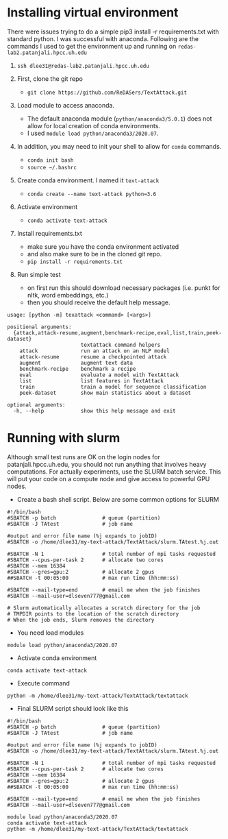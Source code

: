 # Installing virtual environment
There were issues trying to do a simple pip3 install -r requirements.txt with standard python. 
I was successful with anaconda.
Following are the commands I used to get the environment up and running on `redas-lab2.patanjali.hpcc.uh.edu`
1. `ssh dlee31@redas-lab2.patanjali.hpcc.uh.edu`
2. First, clone the git repo
   - `git clone https://github.com/ReDASers/TextAttack.git`
    
2. Load module to access anaconda.
   - The default anaconda module (`python/anaconda3/5.0.1`) does not allow for local creation of conda environments. 
   - I used `module load python/anaconda3/2020.07`.
   
3. In addition, you may need to init your shell to allow for `conda` commands.
   - `conda init bash`
   - `source ~/.bashrc`
    
4. Create conda environment. I named it `text-attack`
   - `conda create --name text-attack python=3.6`
    
5. Activate environment
   - `conda activate text-attack`
    
6. Install requirements.txt
   - make sure you have the conda environment activated
   - and also make sure to be in the cloned git repo.
   - `pip install -r requirements.txt`
    
7. Run simple test
   - on first run this should download necessary packages (i.e. punkt for nltk, word embeddings, etc.)
   - then you should receive the default help message.
```text
usage: [python -m] texattack <command> [<args>]

positional arguments:
  {attack,attack-resume,augment,benchmark-recipe,eval,list,train,peek-dataset}
                        textattack command helpers
    attack              run an attack on an NLP model
    attack-resume       resume a checkpointed attack
    augment             augment text data
    benchmark-recipe    benchmark a recipe
    eval                evaluate a model with TextAttack
    list                list features in TextAttack
    train               train a model for sequence classification
    peek-dataset        show main statistics about a dataset

optional arguments:
  -h, --help            show this help message and exit
```

# Running with slurm
Although small test runs are OK on the login nodes for patanjali.hpcc.uh.edu, 
you should not run anything that involves heavy computations.
For actually experiments, use the SLURM batch service. 
This will put your code on a compute node and give access to powerful GPU nodes.

- Create a bash shell script. Below are some common options for SLURM
```shell
#!/bin/bash
#SBATCH -p batch               # queue (partition)
#SBATCH -J TAtest              # job name

#output and error file name (%j expands to jobID)
#SBATCH -o /home/dlee31/my-text-attack/TextAttack/slurm.TAtest.%j.out

#SBATCH -N 1                   # total number of mpi tasks requested
#SBATCH --cpus-per-task 2      # allocate two cores
#SBATCH --mem 16384
#SBATCH --gres=gpu:2           # allocate 2 gpus
##SBATCH -t 00:05:00           # max run time (hh:mm:ss)

#SBATCH --mail-type=end        # email me when the job finishes
#SBATCH --mail-user=dlseven777@gmail.com

# Slurm automatically allocates a scratch directory for the job
# TMPDIR points to the location of the scratch directory
# When the job ends, Slurm removes the directory
```
- You need load modules
```shell
module load python/anaconda3/2020.07
```
- Activate conda environment
```shell
conda activate text-attack
```
- Execute command
```shell
python -m /home/dlee31/my-text-attack/TextAttack/textattack
```
- Final SLURM script should look like this
```shell
#!/bin/bash
#SBATCH -p batch               # queue (partition)
#SBATCH -J TAtest              # job name

#output and error file name (%j expands to jobID)
#SBATCH -o /home/dlee31/my-text-attack/TextAttack/slurm.TAtest.%j.out

#SBATCH -N 1                   # total number of mpi tasks requested
#SBATCH --cpus-per-task 2      # allocate two cores
#SBATCH --mem 16384
#SBATCH --gres=gpu:2           # allocate 2 gpus
##SBATCH -t 00:05:00           # max run time (hh:mm:ss)

#SBATCH --mail-type=end        # email me when the job finishes
#SBATCH --mail-user=dlseven777@gmail.com

module load python/anaconda3/2020.07
conda activate text-attack
python -m /home/dlee31/my-text-attack/TextAttack/textattack
```


